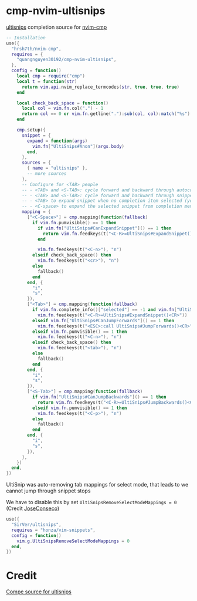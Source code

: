 # cmp-nvim-ultisnips

[ultisnips](https://github.com/SirVer/ultisnips) completion source for [nvim-cmp](https://github.com/hrsh7th/nvim-cmp)

```lua
-- Installation
use({
  "hrsh7th/nvim-cmp",
  requires = {
    "quangnguyen30192/cmp-nvim-ultisnips",
  },
  config = function()
    local cmp = require("cmp")
    local t = function(str)
      return vim.api.nvim_replace_termcodes(str, true, true, true)
    end

    local check_back_space = function()
      local col = vim.fn.col(".") - 1
      return col == 0 or vim.fn.getline("."):sub(col, col):match("%s") ~= nil
    end

    cmp.setup({
      snippet = {
        expand = function(args)
          vim.fn["UltiSnips#Anon"](args.body)
        end,
      },
      sources = {
        { name = "ultisnips" },
        -- more sources
      },
      -- Configure for <TAB> people
      -- - <TAB> and <S-TAB>: cycle forward and backward through autocompletion items
      -- - <TAB> and <S-TAB>: cycle forward and backward through snippets tabstops and placeholders
      -- - <TAB> to expand snippet when no completion item selected (you don't need to select the snippet from completion item to expand)
      -- - <C-space> to expand the selected snippet from completion menu
      mapping = {
        ["<C-Space>"] = cmp.mapping(function(fallback)
          if vim.fn.pumvisible() == 1 then
            if vim.fn["UltiSnips#CanExpandSnippet"]() == 1 then
              return vim.fn.feedkeys(t("<C-R>=UltiSnips#ExpandSnippet()<CR>"))
            end

            vim.fn.feedkeys(t("<C-n>"), "n")
          elseif check_back_space() then
            vim.fn.feedkeys(t("<cr>"), "n")
          else
            fallback()
          end
        end, {
          "i",
          "s",
        }),
        ["<Tab>"] = cmp.mapping(function(fallback)
          if vim.fn.complete_info()["selected"] == -1 and vim.fn["UltiSnips#CanExpandSnippet"]() == 1 then
            vim.fn.feedkeys(t("<C-R>=UltiSnips#ExpandSnippet()<CR>"))
          elseif vim.fn["UltiSnips#CanJumpForwards"]() == 1 then
            vim.fn.feedkeys(t("<ESC>:call UltiSnips#JumpForwards()<CR>"))
          elseif vim.fn.pumvisible() == 1 then
            vim.fn.feedkeys(t("<C-n>"), "n")
          elseif check_back_space() then
            vim.fn.feedkeys(t("<tab>"), "n")
          else
            fallback()
          end
        end, {
          "i",
          "s",
        }),
        ["<S-Tab>"] = cmp.mapping(function(fallback)
          if vim.fn["UltiSnips#CanJumpBackwards"]() == 1 then
            return vim.fn.feedkeys(t("<C-R>=UltiSnips#JumpBackwards()<CR>"))
          elseif vim.fn.pumvisible() == 1 then
            vim.fn.feedkeys(t("<C-p>"), "n")
          else
            fallback()
          end
        end, {
          "i",
          "s",
        }),
      },
    })
  end,
})
```

UltiSnip was auto-removing tab mappings for select mode, that leads to we cannot jump through snippet stops

We have to disable this by set `UltiSnipsRemoveSelectModeMappings = 0` (Credit [JoseConseco](https://github.com/quangnguyen30192/cmp-nvim-ultisnips/issues/5))
```lua
use({
  "SirVer/ultisnips",
  requires = "honza/vim-snippets",
  config = function()
    vim.g.UltiSnipsRemoveSelectModeMappings = 0
  end,
})
```

# Credit
[Compe source for ultisnips](https://github.com/hrsh7th/nvim-compe/blob/master/lua/compe_ultisnips/init.lua)
